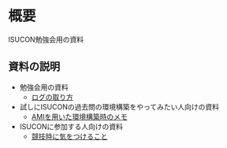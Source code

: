 # 概要

ISUCON勉強会用の資料

## 資料の説明

- 勉強会用の資料
  - [ログの取り方](./docs/ログの取り方.md)
- 試しにISUCONの過去問の環境構築をやってみたい人向けの資料
  - [AMIを用いた環境構築時のメモ](./docs/AMIを用いた環境構築時のメモ.md)
- ISUCONに参加する人向けの資料
  - [競技時に気をつけること](./docs/競技時に気をつけること.md)
